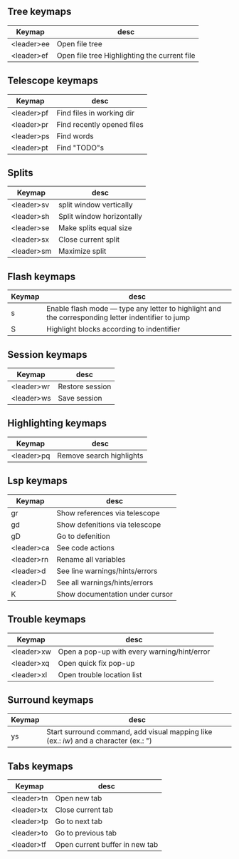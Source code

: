 ## Tree keymaps

| Keymap       | desc                                         |
| ------------ | -------------------------------------------- |
| \<leader\>ee | Open file tree                               |
| \<leader\>ef | Open file tree Highlighting the current file |

## Telescope keymaps

| Keymap       | desc                       |
| ------------ | -------------------------- |
| \<leader\>pf | Find files in working dir  |
| \<leader\>pr | Find recently opened files |
| \<leader\>ps | Find words                 |
| \<leader\>pt | Find "TODO"s               |

## Splits

| Keymap       | desc                      |
| ------------ | ------------------------- |
| \<leader\>sv | split window vertically   |
| \<leader\>sh | Split window horizontally |
| \<leader\>se | Make splits equal size    |
| \<leader\>sx | Close current split       |
| \<leader\>sm | Maximize split            |

## Flash keymaps

| Keymap | desc                                                                                              |
| ------ | ------------------------------------------------------------------------------------------------- |
| s      | Enable flash mode — type any letter to highlight and the corresponding letter indentifier to jump |
| S      | Highlight blocks according to indentifier                                                         |

## Session keymaps

| Keymap       | desc            |
| ------------ | --------------- |
| \<leader\>wr | Restore session |
| \<leader\>ws | Save session    |

## Highlighting keymaps

| Keymap       | desc                     |
| ------------ | ------------------------ |
| \<leader\>pq | Remove search highlights |

## Lsp keymaps

| Keymap       | desc                            |
| ------------ | ------------------------------- |
| gr           | Show references via telescope   |
| gd           | Show defenitions via telescope  |
| gD           | Go to defenition                |
| \<leader\>ca | See code actions                |
| \<leader\>rn | Rename all variables            |
| \<leader\>d  | See line warnings/hints/errors  |
| \<leader\>D  | See all warnings/hints/errors   |
| K            | Show documentation under cursor |

## Trouble keymaps

| Keymap       | desc                                        |
| ------------ | ------------------------------------------- |
| \<leader\>xw | Open a pop-up with every warning/hint/error |
| \<leader\>xq | Open quick fix pop-up                       |
| \<leader\>xl | Open trouble location list                  |

## Surround keymaps

| Keymap | desc                                                                                  |
| ------ | ------------------------------------------------------------------------------------- |
| ys     | Start surround command, add visual mapping like (ex.: _iw_) and a character (ex.: \") |

## Tabs keymaps

| Keymap       | desc                           |
| ------------ | ------------------------------ |
| \<leader\>tn | Open new tab                   |
| \<leader\>tx | Close current tab              |
| \<leader\>tp | Go to next tab                 |
| \<leader\>to | Go to previous tab             |
| \<leader\>tf | Open current buffer in new tab |
